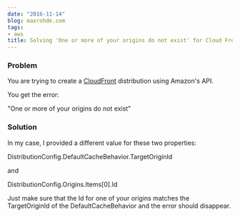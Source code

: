 ```yaml
---
date: "2016-11-14"
blog: maxrohde.com
tags:
- aws
title: Solving 'One or more of your origins do not exist' for Cloud Front
---
```


### Problem

You are trying to create a [CloudFront](https://aws.amazon.com/cloudfront/) distribution using Amazon's API.

You get the error:

"One or more of your origins do not exist"

### Solution

In my case, I provided a different value for these two properties:

DistributionConfig.DefaultCacheBehavior.TargetOriginId

and

DistributionConfig.Origins.Items\[0\].Id

Just make sure that the Id for one of your origins matches the TargetOriginId of the DefaultCacheBehavior and the error should disappear.